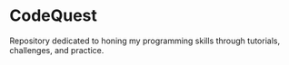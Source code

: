 # CodeQuest
Repository dedicated to honing my programming skills through tutorials, challenges, and practice.
